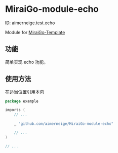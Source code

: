 # MiraiGo-module-echo

ID: aimerneige.test.echo

Module for [MiraiGo-Template](https://github.com/Logiase/MiraiGo-Template)

## 功能

简单实现 echo 功能。

## 使用方法

在适当位置引用本包

```go
package example

imports (
    // ...
    
    _ "github.com/aimerneige/MiraiGo-module-echo"

    // ...
)

// ...
```

